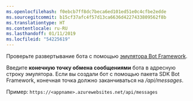 ```yaml
---
ms.openlocfilehash: f0ebcb7ff8dc7beca6ed101ed51e0c4cfbe2edde
ms.sourcegitcommit: b15cf37afc4f57d13ca6636d4227433809562f8b
ms.translationtype: HT
ms.contentlocale: ru-RU
ms.lasthandoff: 01/11/2019
ms.locfileid: "54225619"
---
```

Проверьте развертывание бота с помощью [эмулятора Bot Framework](~/bot-service-debug-emulator.md). 

Введите **конечную точку обмена сообщениями** бота в адресную строку эмулятора. Если вы создали бот с помощью пакета SDK Bot Framework, конечная точка должно заканчиваться на */api/messages*.

Пример: `https://<appname>.azurewebsites.net/api/messages`
